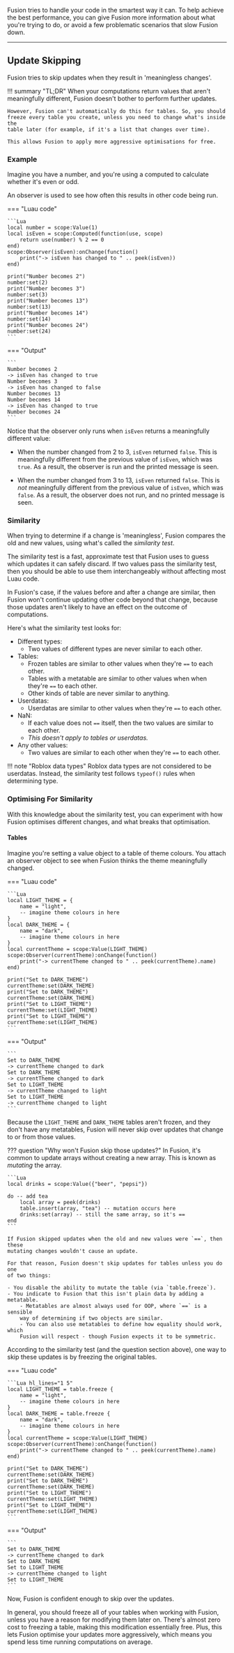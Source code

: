 Fusion tries to handle your code in the smartest way it can. To help achieve the
best performance, you can give Fusion more information about what you're trying
to do, or avoid a few problematic scenarios that slow Fusion down.

-----

## Update Skipping

Fusion tries to skip updates when they result in 'meaningless changes'.

!!! summary "TL;DR"
	When your computations return values that aren't meaningfully different,
	Fusion doesn't bother to perform further updates.

	However, Fusion can't automatically do this for tables. So, you should 
	freeze every table you create, unless you need to change what's inside the 
	table later (for example, if it's a list that changes over time).
	
	This allows Fusion to apply more aggressive optimisations for free.

### Example

Imagine you have a number, and you're using a computed to calculate whether it's
even or odd.

An observer is used to see how often this results in other code being run.

=== "Luau code"

	```Lua
	local number = scope:Value(1)
	local isEven = scope:Computed(function(use, scope)
		return use(number) % 2 == 0
	end)
	scope:Observer(isEven):onChange(function()
		print("-> isEven has changed to " .. peek(isEven))
	end)

	print("Number becomes 2")
	number:set(2)
	print("Number becomes 3")
	number:set(3)
	print("Number becomes 13")
	number:set(13)
	print("Number becomes 14")
	number:set(14)
	print("Number becomes 24")
	number:set(24)
	```

=== "Output"

	```
	Number becomes 2
	-> isEven has changed to true
	Number becomes 3
	-> isEven has changed to false
	Number becomes 13
	Number becomes 14
	-> isEven has changed to true
	Number becomes 24
	```

Notice that the observer only runs when `isEven` returns a meaningfully
different value:

- When the number changed from 2 to 3, `isEven` returned `false`. This is
meaningfully different from the previous value of `isEven`, which was `true`.
As a result, the observer is run and the printed message is seen.

- When the number changed from 3 to 13, `isEven` returned `false`. This is *not*
meaningfully different from the previous value of `isEven`, which was `false`.
As a result, the observer does not run, and no printed message is seen.

### Similarity

When trying to determine if a change is 'meaningless', Fusion compares the old
and new values, using what's called the *similarity test*.

The similarity test is a fast, approximate test that Fusion uses to guess which
updates it can safely discard. If two values pass the similarity test, then you
should be able to use them interchangeably without affecting most Luau code.

In Fusion's case, if the values before and after a change are similar, then
Fusion won't continue updating other code beyond that change, because those
updates aren't likely to have an effect on the outcome of computations.

Here's what the similarity test looks for:

- Different types:
	- Two values of different types are never similar to each other.
- Tables:
    - Frozen tables are similar to other values when they're `==` to each other.
	- Tables with a metatable are similar to other values when when they're `==`
	to each other.
	- Other kinds of table are never similar to anything.
- Userdatas:
    - Userdatas are similar to other values when they're `==` to each other.
- NaN:
	- If each value does not `==` itself, then the two values are similar to 
	each other.
	- *This doesn't apply to tables or userdatas.*
- Any other values:
	- Two values are similar to each other when they're `==` to each other.

!!! note "Roblox data types"
	Roblox data types are not considered to be userdatas. Instead, the 
	similarity test follows `typeof()` rules when determining type.


### Optimising For Similarity

With this knowledge about the similarity test, you can experiment with how 
Fusion optimises different changes, and what breaks that optimisation.

#### Tables

Imagine you're setting a value object to a table of theme colours. You attach
an observer object to see when Fusion thinks the theme meaningfully changed.

=== "Luau code"

	```Lua
	local LIGHT_THEME = {
		name = "light",
		-- imagine theme colours in here
	}
	local DARK_THEME = {
		name = "dark",
		-- imagine theme colours in here
	}
	local currentTheme = scope:Value(LIGHT_THEME)
	scope:Observer(currentTheme):onChange(function()
		print("-> currentTheme changed to " .. peek(currentTheme).name)
	end)

	print("Set to DARK_THEME")
	currentTheme:set(DARK_THEME)
	print("Set to DARK_THEME")
	currentTheme:set(DARK_THEME)
	print("Set to LIGHT_THEME")
	currentTheme:set(LIGHT_THEME)
	print("Set to LIGHT_THEME")
	currentTheme:set(LIGHT_THEME)
	```

=== "Output"

	```
	Set to DARK_THEME
	-> currentTheme changed to dark
	Set to DARK_THEME
	-> currentTheme changed to dark
	Set to LIGHT_THEME
	-> currentTheme changed to light
	Set to LIGHT_THEME
	-> currentTheme changed to light
	```

Because the `LIGHT_THEME` and `DARK_THEME` tables aren't frozen, and they don't
have any metatables, Fusion will never skip over updates that change to or from
those values.

??? question "Why won't Fusion skip those updates?"
	In Fusion, it's common to update arrays without creating a new array. This
	is known as *mutating* the array.

	```Lua
	local drinks = scope:Value({"beer", "pepsi"})

	do -- add tea
		local array = peek(drinks)
		table.insert(array, "tea") -- mutation occurs here
		drinks:set(array) -- still the same array, so it's ==
	end
	```

	If Fusion skipped updates when the old and new values were `==`, then these
	mutating changes wouldn't cause an update.

	For that reason, Fusion doesn't skip updates for tables unless you do one
	of two things:

	- You disable the ability to mutate the table (via `table.freeze`).
	- You indicate to Fusion that this isn't plain data by adding a metatable.
		- Metatables are almost always used for OOP, where `==` is a sensible
		way of determining if two objects are similar.
		- You can also use metatables to define how equality should work, which
		Fusion will respect - though Fusion expects it to be symmetric.

According to the similarity test (and the question section above), one way to
skip these updates is by freezing the original tables.

=== "Luau code"

	```Lua hl_lines="1 5"
	local LIGHT_THEME = table.freeze {
		name = "light",
		-- imagine theme colours in here
	}
	local DARK_THEME = table.freeze {
		name = "dark",
		-- imagine theme colours in here
	}
	local currentTheme = scope:Value(LIGHT_THEME)
	scope:Observer(currentTheme):onChange(function()
		print("-> currentTheme changed to " .. peek(currentTheme).name)
	end)

	print("Set to DARK_THEME")
	currentTheme:set(DARK_THEME)
	print("Set to DARK_THEME")
	currentTheme:set(DARK_THEME)
	print("Set to LIGHT_THEME")
	currentTheme:set(LIGHT_THEME)
	print("Set to LIGHT_THEME")
	currentTheme:set(LIGHT_THEME)
	```

=== "Output"

	```
	Set to DARK_THEME
	-> currentTheme changed to dark
	Set to DARK_THEME
	Set to LIGHT_THEME
	-> currentTheme changed to light
	Set to LIGHT_THEME
	```

Now, Fusion is confident enough to skip over the updates.

In general, you should freeze all of your tables when working with Fusion,
unless you have a reason for modifying them later on. There's almost zero cost
to freezing a table, making this modification essentially free. Plus, this lets
Fusion optimise your updates more aggressively, which means you spend less time
running computations on average.